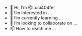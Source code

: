 - 👋 Hi, I’m @Luci404fer
- 👀 I’m interested in ...
- 🌱 I’m currently learning ...
- 💞️ I’m looking to collaborate on ...
- 📫 How to reach me ...

<!---
Luci404fer/Luci404fer is a ✨ special ✨ repository because its `README.md` (this file) appears on your GitHub profile.
You can click the Preview link to take a look at your changes.
--->
